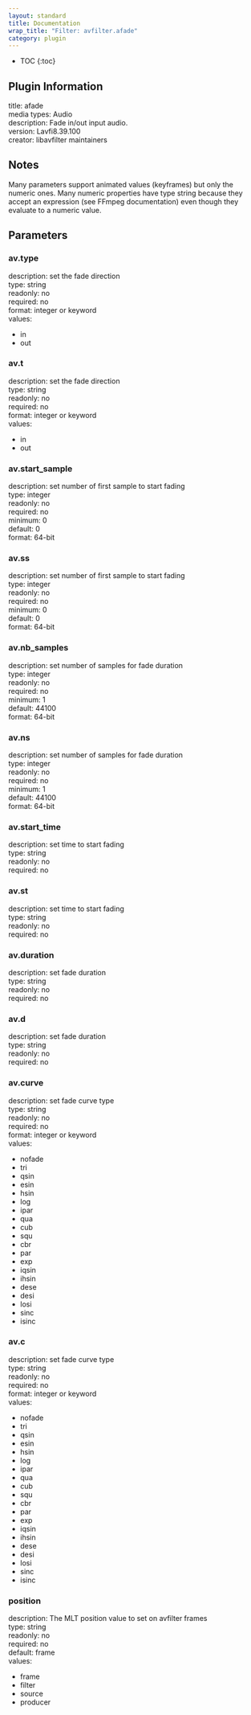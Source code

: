 ```yaml
---
layout: standard
title: Documentation
wrap_title: "Filter: avfilter.afade"
category: plugin
---
```

* TOC
{:toc}

## Plugin Information

title: afade  
media types:
Audio  
description: Fade in/out input audio.  
version: Lavfi8.39.100  
creator: libavfilter maintainers  

## Notes

Many parameters support animated values (keyframes) but only the numeric ones. Many numeric properties have type string because they accept an expression (see FFmpeg documentation) even though they evaluate to a numeric value.

## Parameters

### av.type

  
description:
set the fade direction  
type: string  
readonly: no  
required: no  
format: integer or keyword  
values:  

* in
* out

### av.t

  
description:
set the fade direction  
type: string  
readonly: no  
required: no  
format: integer or keyword  
values:  

* in
* out

### av.start_sample

  
description:
set number of first sample to start fading  
type: integer  
readonly: no  
required: no  
minimum: 0  
default: 0  
format: 64-bit  

### av.ss

  
description:
set number of first sample to start fading  
type: integer  
readonly: no  
required: no  
minimum: 0  
default: 0  
format: 64-bit  

### av.nb_samples

  
description:
set number of samples for fade duration  
type: integer  
readonly: no  
required: no  
minimum: 1  
default: 44100  
format: 64-bit  

### av.ns

  
description:
set number of samples for fade duration  
type: integer  
readonly: no  
required: no  
minimum: 1  
default: 44100  
format: 64-bit  

### av.start_time

  
description:
set time to start fading  
type: string  
readonly: no  
required: no  

### av.st

  
description:
set time to start fading  
type: string  
readonly: no  
required: no  

### av.duration

  
description:
set fade duration  
type: string  
readonly: no  
required: no  

### av.d

  
description:
set fade duration  
type: string  
readonly: no  
required: no  

### av.curve

  
description:
set fade curve type  
type: string  
readonly: no  
required: no  
format: integer or keyword  
values:  

* nofade
* tri
* qsin
* esin
* hsin
* log
* ipar
* qua
* cub
* squ
* cbr
* par
* exp
* iqsin
* ihsin
* dese
* desi
* losi
* sinc
* isinc

### av.c

  
description:
set fade curve type  
type: string  
readonly: no  
required: no  
format: integer or keyword  
values:  

* nofade
* tri
* qsin
* esin
* hsin
* log
* ipar
* qua
* cub
* squ
* cbr
* par
* exp
* iqsin
* ihsin
* dese
* desi
* losi
* sinc
* isinc

### position

  
description:
The MLT position value to set on avfilter frames  
type: string  
readonly: no  
required: no  
default: frame  
values:  

* frame
* filter
* source
* producer

